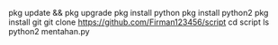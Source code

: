 
pkg update && pkg upgrade
pkg install python
pkg install python2
pkg install git
git clone https://github.com/Firman123456/script
cd script
ls
python2 mentahan.py
